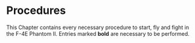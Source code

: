 # Procedures

This Chapter contains every necessary procedure to start, fly and fight in the F-4E Phantom II.
Entries marked **bold** are necessary to be performed.
